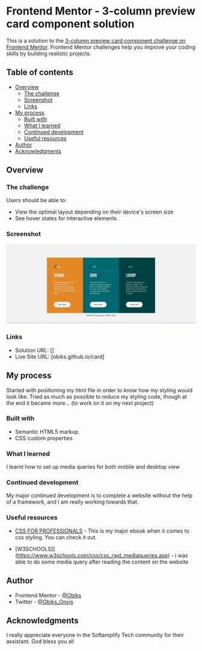 # Frontend Mentor - 3-column preview card component solution

This is a solution to the [3-column preview card component challenge on Frontend Mentor](https://www.frontendmentor.io/challenges/3column-preview-card-component-pH92eAR2-). Frontend Mentor challenges help you improve your coding skills by building realistic projects. 

## Table of contents

- [Overview](#overview)
  - [The challenge](#the-challenge)
  - [Screenshot](#screenshot)
  - [Links](#links)
- [My process](#my-process)
  - [Built with](#built-with)
  - [What I learned](#what-i-learned)
  - [Continued development](#continued-development)
  - [Useful resources](#useful-resources)
- [Author](#author)
- [Acknowledgments](#acknowledgments)



## Overview

### The challenge

Users should be able to:

- View the optimal layout depending on their device's screen size
- See hover states for interactive elements

### Screenshot

![](./screenshot.JPG)


### Links

- Solution URL: []
- Live Site URL: [obiks.github.io/card]

## My process
Started with positioning my html file in order to know how my styling would look like.
Tried as much as possible to reduce my styling code, though at the end it became more... (to work on it on my next project)

### Built with

- Semantic HTML5 markup
- CSS custom properties


### What I learned

I learnt how to set up media queries for both mobile and desktop view


### Continued development

My major continued development is to complete a website without the help of a framework, and I am really working towards that.


### Useful resources

- [CSS FOR PROFESSIONALS](ebook) - This is my major ebook when it comes to css styling. You can check it out.

- [W3SCHOOLS]](https://www.w3schools.com/css/css_rwd_mediaqueries.asp) - i was able to do some media query after reading the content on the website




## Author

- Frontend Mentor - [@Obiks](https://www.frontendmentor.io/profile/Obiks)
- Twitter - [@Obiks_Onyis](https://www.twitter.com/Obiks_Onyis)


## Acknowledgments

I really appreciate everyone in the Softamplify Tech community for their assistant. God bless you all

